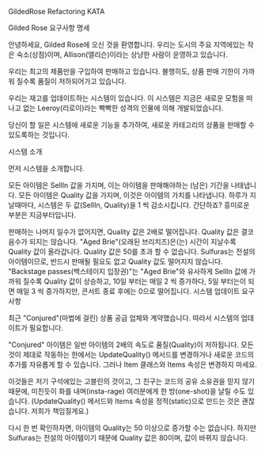 GildedRose Refactoring KATA

Gilded Rose 요구사항 명세

안녕하세요, Gilded Rose에 오신 것을 환영합니다. 우리는 도시의 주요 지역에있는 작은 숙소(상점)이며, Allison(앨리슨)이라는 상냥한 사람이 운영하고 있습니다.

우리는 최고의 제품만을 구입하여 판매하고 있습니다. 불행히도, 상품 판매 기한이 가까워 질수록 품질이 저하되어가고 있습니다.

우리는 재고를 업데이트하는 시스템이 있습니다. 이 시스템은 지금은 새로운 모험을 떠나고 없는 Leeroy(리로이)라는 빡빡한 성격의 인물에 의해 개발되었습니다.

당신이 할 일은 시스템에 새로운 기능을 추가하여, 새로운 카테고리의 상품을 판매할 수 있도록하는 것입니다.

시스템 소개

먼저 시스템을 소개합니다.

모든 아이템은 SellIn 값을 가지며, 이는 아이템을 판매해야하는 (남은) 기간을 나태냅니다.
모든 아이템은 Quality 값을 가지며, 이것은 아이템의 가치를 나타냅니다.
하루가 지날때마다, 시스템은 두 값(SellIn, Quality)을 1 씩 감소시킵니다.
간단하죠? 흥미로운 부분은 지금부터입니다.

판매하는 나머지 일수가 없어지면, Quality 값은 2배로 떨어집니다.
Quality 값은 결코 음수가 되지는 않습니다.
"Aged Brie"(오래된 브리치즈)은(는) 시간이 지날수록 Quality 값이 올라갑니다.
Quality 값은 50를 초과 할 수 없습니다.
Sulfuras는 전설의 아이템이므로, 반드시 판매될 필요도 없고 Quality 값도 떨어지지 않습니다.
"Backstage passes(백스테이지 입장권)"는 "Aged Brie"와 유사하게 SellIn 값에 가까워 질수록 Quality 값이 상승하고, 10일 부터는 매일 2 씩 증가하다, 5일 부터는이 되면 매일 3 씩 증가하지만, 콘서트 종료 후에는 0으로 떨어집니다.
시스템 업데이트 요구 사항

최근 "Conjured"(마법에 걸린) 상품 공급 업체와 계약했습니다. 따라서 시스템의 업데이트가 필요합니다.

"Conjured" 아이템은 일반 아이템의 2배의 속도로 품질(Quality)이 저하됩니다.
모든 것이 제대로 작동하는 한에서는 UpdateQuality() 메서드를 변경하거나 새로운 코드의 추가를 자유롭게 할 수 있습니다. 그러나 Item 클래스와 Items 속성은 변경하지 마세요.

이것들은 저기 구석에있는 고블린의 것이고, 그 친구는 코드의 공유 소유권을 믿지 않기 때문에, 미친듯이 화를 내며(insta-rage) 여러분에게 한 방(one-shot)을 날릴 수도 있습니다. (UpdateQuality() 메서드와 Items 속성을 정적(static)으로 만드는 것은 괜찮습니다. 저희가 책임질게요.)

다시 한 번 확인하자면, 아이템의 Quality는 50 이상으로 증가할 수는 없습니다. 하지만 Sulfuras는 전설의 아이템이기 때문에 Quality 값은 80이며, 값이 바뀌지 않습니다.